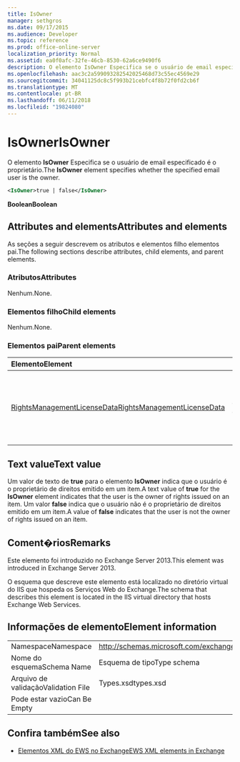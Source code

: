```yaml
---
title: IsOwner
manager: sethgros
ms.date: 09/17/2015
ms.audience: Developer
ms.topic: reference
ms.prod: office-online-server
localization_priority: Normal
ms.assetid: ea0f0afc-32fe-46cb-8530-62a6ce9490f6
description: O elemento IsOwner Especifica se o usuário de email especificado é o proprietário.
ms.openlocfilehash: aac3c2a599093282542025468d73c55ec4569e29
ms.sourcegitcommit: 34041125dc8c5f993b21cebfc4f8b72f0fd2cb6f
ms.translationtype: MT
ms.contentlocale: pt-BR
ms.lasthandoff: 06/11/2018
ms.locfileid: "19824080"
---
```

# <a name="isowner"></a><span data-ttu-id="044d2-103">IsOwner</span><span class="sxs-lookup"><span data-stu-id="044d2-103">IsOwner</span></span>

<span data-ttu-id="044d2-104">O elemento **IsOwner** Especifica se o usuário de email especificado é o proprietário.</span><span class="sxs-lookup"><span data-stu-id="044d2-104">The **IsOwner** element specifies whether the specified email user is the owner.</span></span> 
  
```XML
<IsOwner>true | false</IsOwner>
```

 <span data-ttu-id="044d2-105">**Boolean**</span><span class="sxs-lookup"><span data-stu-id="044d2-105">**Boolean**</span></span>
## <a name="attributes-and-elements"></a><span data-ttu-id="044d2-106">Attributes and elements</span><span class="sxs-lookup"><span data-stu-id="044d2-106">Attributes and elements</span></span>

<span data-ttu-id="044d2-107">As seções a seguir descrevem os atributos e elementos filho elementos pai.</span><span class="sxs-lookup"><span data-stu-id="044d2-107">The following sections describe attributes, child elements, and parent elements.</span></span>
  
### <a name="attributes"></a><span data-ttu-id="044d2-108">Atributos</span><span class="sxs-lookup"><span data-stu-id="044d2-108">Attributes</span></span>

<span data-ttu-id="044d2-109">Nenhum.</span><span class="sxs-lookup"><span data-stu-id="044d2-109">None.</span></span>
  
### <a name="child-elements"></a><span data-ttu-id="044d2-110">Elementos filho</span><span class="sxs-lookup"><span data-stu-id="044d2-110">Child elements</span></span>

<span data-ttu-id="044d2-111">Nenhum.</span><span class="sxs-lookup"><span data-stu-id="044d2-111">None.</span></span>
  
### <a name="parent-elements"></a><span data-ttu-id="044d2-112">Elementos pai</span><span class="sxs-lookup"><span data-stu-id="044d2-112">Parent elements</span></span>

|<span data-ttu-id="044d2-113">**Elemento**</span><span class="sxs-lookup"><span data-stu-id="044d2-113">**Element**</span></span>|<span data-ttu-id="044d2-114">**Descrição**</span><span class="sxs-lookup"><span data-stu-id="044d2-114">**Description**</span></span>|
|:-----|:-----|
|[<span data-ttu-id="044d2-115">RightsManagementLicenseData</span><span class="sxs-lookup"><span data-stu-id="044d2-115">RightsManagementLicenseData</span></span>](rightsmanagementlicensedata.md) <br/> |<span data-ttu-id="044d2-116">Especifica informações sobre a licença de gerenciamento de direitos.</span><span class="sxs-lookup"><span data-stu-id="044d2-116">Specifies information about the rights management license.</span></span>  <br/> |
   
## <a name="text-value"></a><span data-ttu-id="044d2-117">Text value</span><span class="sxs-lookup"><span data-stu-id="044d2-117">Text value</span></span>

<span data-ttu-id="044d2-118">Um valor de texto de **true** para o elemento **IsOwner** indica que o usuário é o proprietário de direitos emitido em um item.</span><span class="sxs-lookup"><span data-stu-id="044d2-118">A text value of **true** for the **IsOwner** element indicates that the user is the owner of rights issued on an item.</span></span> <span data-ttu-id="044d2-119">Um valor **false** indica que o usuário não é o proprietário de direitos emitido em um item.</span><span class="sxs-lookup"><span data-stu-id="044d2-119">A value of **false** indicates that the user is not the owner of rights issued on an item.</span></span> 
  
## <a name="remarks"></a><span data-ttu-id="044d2-120">Coment�rios</span><span class="sxs-lookup"><span data-stu-id="044d2-120">Remarks</span></span>

<span data-ttu-id="044d2-121">Este elemento foi introduzido no Exchange Server 2013.</span><span class="sxs-lookup"><span data-stu-id="044d2-121">This element was introduced in Exchange Server 2013.</span></span>
  
<span data-ttu-id="044d2-122">O esquema que descreve este elemento está localizado no diretório virtual do IIS que hospeda os Serviços Web do Exchange.</span><span class="sxs-lookup"><span data-stu-id="044d2-122">The schema that describes this element is located in the IIS virtual directory that hosts Exchange Web Services.</span></span>
  
## <a name="element-information"></a><span data-ttu-id="044d2-123">Informações de elemento</span><span class="sxs-lookup"><span data-stu-id="044d2-123">Element information</span></span>

|||
|:-----|:-----|
|<span data-ttu-id="044d2-124">Namespace</span><span class="sxs-lookup"><span data-stu-id="044d2-124">Namespace</span></span>  <br/> |http://schemas.microsoft.com/exchange/services/2006/types  <br/> |
|<span data-ttu-id="044d2-125">Nome do esquema</span><span class="sxs-lookup"><span data-stu-id="044d2-125">Schema Name</span></span>  <br/> |<span data-ttu-id="044d2-126">Esquema de tipo</span><span class="sxs-lookup"><span data-stu-id="044d2-126">Type schema</span></span>  <br/> |
|<span data-ttu-id="044d2-127">Arquivo de validação</span><span class="sxs-lookup"><span data-stu-id="044d2-127">Validation File</span></span>  <br/> |<span data-ttu-id="044d2-128">Types.xsd</span><span class="sxs-lookup"><span data-stu-id="044d2-128">types.xsd</span></span>  <br/> |
|<span data-ttu-id="044d2-129">Pode estar vazio</span><span class="sxs-lookup"><span data-stu-id="044d2-129">Can Be Empty</span></span>  <br/> ||
   
## <a name="see-also"></a><span data-ttu-id="044d2-130">Confira também</span><span class="sxs-lookup"><span data-stu-id="044d2-130">See also</span></span>



- [<span data-ttu-id="044d2-131">Elementos XML do EWS no Exchange</span><span class="sxs-lookup"><span data-stu-id="044d2-131">EWS XML elements in Exchange</span></span>](ews-xml-elements-in-exchange.md)

